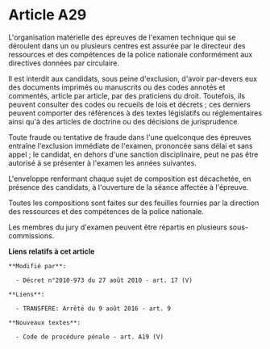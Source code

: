# Article A29

L'organisation matérielle des épreuves de l'examen technique qui se déroulent dans un ou plusieurs centres est assurée par le
directeur des ressources et des compétences de la police nationale  conformément aux directives données par circulaire. 

Il est interdit aux candidats, sous peine d'exclusion, d'avoir par-devers eux des documents imprimés ou manuscrits ou des
codes annotés et commentés, article par article, par des praticiens du droit. Toutefois, ils peuvent consulter des codes ou
recueils de lois et décrets ; ces derniers peuvent comporter des références à des textes législatifs ou réglementaires ainsi
qu'à des articles de doctrine ou des décisions de jurisprudence. 

Toute fraude ou tentative de fraude dans l'une quelconque des épreuves entraîne l'exclusion immédiate de l'examen, prononcée
sans délai et sans appel ; le candidat, en dehors d'une sanction disciplinaire, peut ne pas être autorisé à se présenter à
l'examen les années suivantes.

L'enveloppe renfermant chaque sujet de composition est décachetée, en présence des candidats, à l'ouverture de la séance
affectée à l'épreuve. 

Toutes les compositions sont faites sur des feuilles fournies par la direction des ressources et des compétences de la police
nationale. 

Les membres du jury d'examen peuvent être répartis en plusieurs sous-commissions.

**Liens relatifs à cet article**

	**Modifié par**:

	  - Décret n°2010-973 du 27 août 2010 - art. 17 (V)

	**Liens**:

	  - TRANSFERE: Arrêté du 9 août 2016 - art. 9

	**Nouveaux textes**:

	  - Code de procédure pénale - art. A19 (V)
